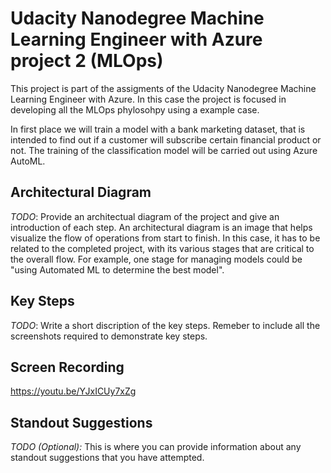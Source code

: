 # Udacity Nanodegree Machine Learning Engineer with Azure project 2 (MLOps)

This project is part of the assigments of the Udacity Nanodegree Machine Learning Engineer with Azure. In this case the project is focused in developing all the MLOps phylosohpy using a example case.

In first place we will train a model with a bank marketing dataset, that is intended to find out if a customer will subscribe certain financial product or not. The training of the classification model will be carried out using Azure AutoML.

## Architectural Diagram
*TODO*: Provide an architectual diagram of the project and give an introduction of each step. An architectural diagram is an image that helps visualize the flow of operations from start to finish. In this case, it has to be related to the completed project, with its various stages that are critical to the overall flow. For example, one stage for managing models could be "using Automated ML to determine the best model". 

## Key Steps
*TODO*: Write a short discription of the key steps. Remeber to include all the screenshots required to demonstrate key steps. 

## Screen Recording

https://youtu.be/YJxICUy7xZg

## Standout Suggestions
*TODO (Optional):* This is where you can provide information about any standout suggestions that you have attempted.
